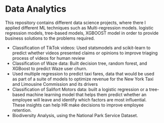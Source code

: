 # Data Analytics

This repository contains different data science projects, where there I applied different ML techniques such as Multi-regression models. logistic regression models, tree-based models, XGBOOST model in order to provide business solutions to the problems required. 

* Classification of TikTok videos: Used statsmodels and scikit-learn to predict whether videos presented claims or opinions to improve triaging process of videos for human review 
* Classification of Waze data: Built decision tree, random forest, and XGBoost to predict Waze user churn.
* Used multiple regression to predict taxi fares, data that would be used as part of a suite of models to optimize revenue for the New York Taxi and Limousine Commission and its drivers
* Classification of Salifort Motors data: built a logistic regression or a tree-based machine learning model that helps them predict whether an employee will leave and identify which factors are most influential. These insights can help HR make decisions to improve employee retention.
* Biodiversity Analysis, using the National Park Service Dataset.
